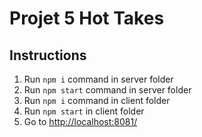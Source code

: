 # Projet 5 Hot Takes

Instructions
--------------------------------------------------------------------------------

1. Run `npm i` command in server folder
2. Run `npm start` command in server folder
3. Run `npm i` command in client folder
4. Run `npm start` in client folder
5. Go to [http://localhost:8081/](http://localhost:8081/)
